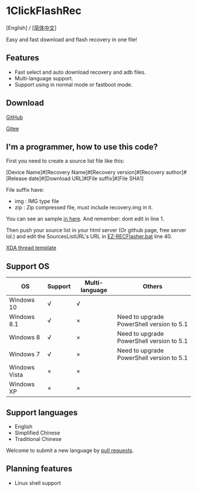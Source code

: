 # 1ClickFlashRec


[English] / [[简体中文]](https://summonhim.github.io/EZ-RECFlasher/README-zh-Hans)

Easy and fast download and flash recovery in one file!

## Features

- Fast select and auto download recovery and adb files.
- Multi-language support.
- Support using in normal mode or fastboot mode.

## Download

[GitHub](https://github.com/SummonHIM/EZ-RECFlasher/releases)

[Gitee](https://gitee.com/summonhim/EZ-RECFlasher/releases)

## I'm a programmer, how to use this code?

First you need to create a source list file like this:

[Device Name]#[Recovery Name]#[Recovery version]#[Recovery author]#[Release date]#[Download URL]#[File suffix]#[File SHA1]

File suffix have:
 - img : IMG type file
 - zip : Zip compressed file, must include recovery.img in it.

You can see an sample [in here](https://github.com/SummonHIM/1ClickFlashRec/blob/master/sample.sources.list). And remember: dont edit in line 1.

Then push your source list in your html server (Or github page, free server lol.) and edit the SourcesListURL's URL in [EZ-RECFlasher.bat](https://github.com/SummonHIM/EZ-RECFlasher/blob/master/EZ-RECFlasher.bat) line 40.

[XDA thread template](https://github.com/SummonHIM/EZ-RECFlasher/blob/gh-pages/xda_template/xda_template.md)
## Support OS

OS|Support|Multi-language|Others
---|---|---|---
Windows 10|√|√|
Windows 8.1|√|×|Need to upgrade PowerShell version to 5.1
Windows 8|√|×|Need to upgrade PowerShell version to 5.1
Windows 7|√|×|Need to upgrade PowerShell version to 5.1
Windows Vista|×|×|
Windows XP|×|×|

## Support languages

- English
- Simplified Chinese
- Traditional Chinese

Welcome to submit a new language by [pull requests](https://github.com/SummonHIM/EZ-RECFlasher/edit/master/EZ-RECFlasher.bat).

## Planning features

- Linux shell support

